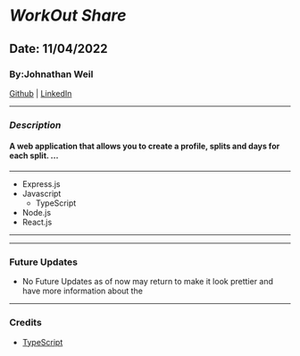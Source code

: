 # **_WorkOut Share_**

## Date: 11/04/2022

### By:Johnathan Weil

[Github](https://github.com/JwR513) |
[LinkedIn](https://www.linkedin.com/in/johnathanweil513/)

---

### **_Description_**

#### A web application that allows you to create a profile, splits and days for each split. ...

---

- Express.js
- Javascript
  - TypeScript
- Node.js
- React.js

---

---

### Future Updates

- No Future Updates as of now may return to make it look prettier and have more information about the

---

### Credits

- [TypeScript](https://www.typescriptlang.org/docs/handbook/2/basic-types.html)

<!-- [link](http://www.duckduckgo.com) syntax for links -->
